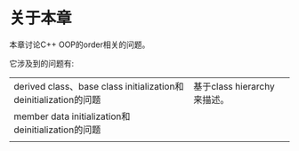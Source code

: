 # 关于本章

本章讨论C++ OOP的order相关的问题。

它涉及到的问题有:

|                                                              |                             |      |
| ------------------------------------------------------------ | --------------------------- | ---- |
| derived class、base class initialization和deinitialization的问题 | 基于class hierarchy来描述。 |      |
| member data initialization和deinitialization的问题           |                             |      |
|                                                              |                             |      |

